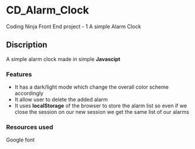 # CD_Alarm_Clock
Coding Ninja Front End project - 1  A simple Alarm Clock

## Discription
A simple alarm clock made in simple **Javascipt**

### Features
- It has a dark/light mode which change the overall color scheme accordingly
- It allow user to delete the added alarm
- It uses **localStorage** of the browser to store the alarm list so even if we close the session on our new session we get the same list of our alarms

### Resources used
Google font
